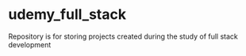 # udemy_full_stack
Repository is for storing projects created during the study of full stack development 
